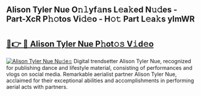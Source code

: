 ## Alison Tyler Nue O𝚗𝚕yf𝚊ns L𝚎a𝚔ed N𝚞𝚍es - Part-XcR P𝚑𝚘tos Vi𝚍𝚎o - H𝚘𝚝 Part L𝚎a𝚔s yImWR

# <h2><a href="http://kf1bha.oniu.top/?m=Alison+Tyler+Nue">🔗👉 🔴 Alison Tyler Nue P𝚑ot𝚘𝚜 V𝚒d𝚎o</a></h2>

[![Alison Tyler Nue Nu𝚍e𝚜](https://i.imgur.com/0qMVB7G.gif)](http://kf1bha.oniu.top/?m=Alison+Tyler+Nue)
Digital trendsetter Alison Tyler Nue, recognized for publishing dance and lifestyle material, consisting of performances and vlogs on social media. Remarkable aerialist partner Alison Tyler Nue, acclaimed for their exceptional abilities and accomplishments in performing aerial acts with partners.  
